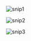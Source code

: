 ![snip1](https://github.com/user-attachments/assets/36798aaa-d33a-4ebd-978d-054b6d7e106d)

![snip2](https://github.com/user-attachments/assets/9a7854a4-2cac-4658-be76-b33be37f26db)

![snip3](https://github.com/user-attachments/assets/678d9c02-319e-4326-8484-c6c43d05823c)



